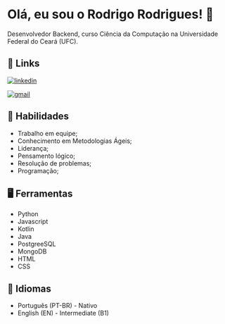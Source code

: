 
# Olá, eu sou o Rodrigo Rodrigues! 👋

Desenvolvedor Backend, curso Ciência da Computação na Universidade Federal do Ceará (UFC).

## 🔗 Links
[![linkedin](https://img.shields.io/badge/linkedin-0A66C2?style=for-the-badge&logo=linkedin&logoColor=white)](https://www.linkedin.com/in/rdrigrs/)

[![gmail](https://img.shields.io/badge/Gmail-333333?style=for-the-badge&logo=gmail&logoColor=red)](mailto:rsantos2004.ce@gmail.com)

## 🧠 Habilidades

- Trabalho em equipe;
- Conhecimento em Metodologias Ágeis;
- Liderança;
- Pensamento lógico;
- Resolução de problemas;
- Programação;


## 🖥 Ferramentas

- Python
- Javascript
- Kotlin
- Java
- PostgreeSQL
- MongoDB
- HTML
- CSS


## 👅 Idiomas

- Português (PT-BR) - Nativo 
- English (EN) - Intermediate (B1)
